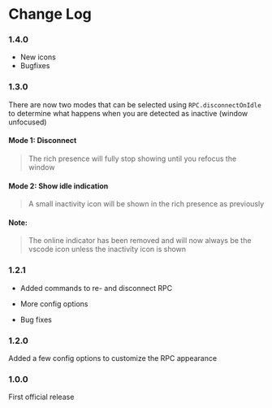 # Change Log

### 1.4.0
- New icons
- Bugfixes

### 1.3.0

There are now two modes that can be selected using `RPC.disconnectOnIdle` to determine what happens when you are detected as inactive (window unfocused)

#### Mode 1: Disconnect
> The rich presence will fully stop showing until you refocus the window

#### Mode 2: Show idle indication
> A small inactivity icon will be shown in the rich presence as previously

#### Note:
> The online indicator has been removed and will now always be the vscode icon unless the inactivity icon is shown

### 1.2.1

- Added commands to re- and disconnect RPC

- More config options

- Bug fixes

### 1.2.0

Added a few config options to customize the RPC appearance

### 1.0.0

First official release